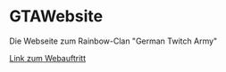 # GTAWebsite
Die Webseite zum Rainbow-Clan "German Twitch Army"

[Link zum Webauftritt](http://twitchgerwiiin.github.io/gtawebsite)
